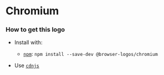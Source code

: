 # Chromium

### How to get this logo

* Install with:
  * [`npm`](https://www.npmjs.com/): `npm install --save-dev @browser-logos/chromium`

* Use [`cdnjs`](https://cdnjs.com/libraries/browser-logos)
